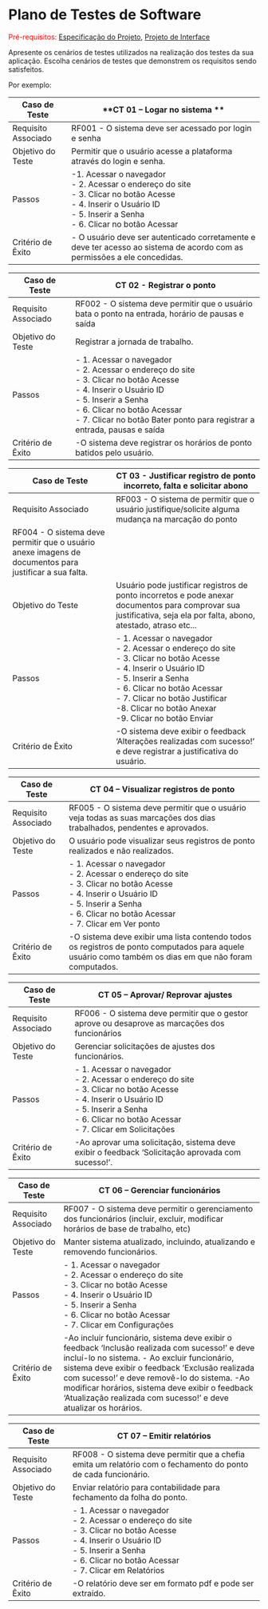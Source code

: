 # Plano de Testes de Software

<span style="color:red">Pré-requisitos: <a href="2-Especificação do Projeto.md"> Especificação do Projeto</a></span>, <a href="3-Projeto de Interface.md"> Projeto de Interface</a>

Apresente os cenários de testes utilizados na realização dos testes da sua aplicação. Escolha cenários de testes que demonstrem os requisitos sendo satisfeitos.


Por exemplo:
 
| **Caso de Teste** 	| **CT 01 – Logar no sistema ** 	|
|---------	|-----------	|
|	Requisito Associado 	| RF001 - O sistema deve ser acessado por login e senha |
| Objetivo do Teste 	| Permitir que o usuário acesse a plataforma através do login e senha. |
| Passos 	| -1.	Acessar o navegador <br> - 2.	Acessar o endereço do site <br> - 3.	Clicar no botão Acesse <br> - 4.	Inserir o Usuário ID <br> - 5.	Inserir a Senha <br> - 	6.	Clicar no botão Acessar |
|Critério de Êxito | - O usuário deve ser autenticado corretamente e deve ter acesso ao sistema de acordo com as permissões a ele concedidas. |

| **Caso de Teste** 	| **CT 02 - Registrar o ponto**	|
|---------	|-----------	|
|Requisito Associado | RF002 - O sistema deve permitir que o usuário bata o ponto na entrada, horário de pausas e saída |
| Objetivo do Teste 	| Registrar a jornada de trabalho. |
| Passos 	| - 1.	Acessar o navegador <br> - 2.	Acessar o endereço do site <br> - 3.	Clicar no botão Acesse <br> - 4.	Inserir o Usuário ID <br> - 5.	Inserir a Senha <br> - 6.	Clicar no botão Acessar <br>- 7.	Clicar no botão Bater ponto para registrar a entrada, pausas e saída |
|Critério de Êxito | -O sistema deve registrar os horários de ponto batidos pelo usuário. |

| **Caso de Teste** 	| **CT 03 - Justificar registro de ponto incorreto, falta e solicitar abono**	|
|---------	|-----------	|
|Requisito Associado | RF003 - O sistema de permitir que o usuário justifique/solicite alguma mudança na marcação do ponto
RF004 - O sistema deve permitir que o usuário anexe imagens de documentos para justificar a sua falta.|
| Objetivo do Teste 	| Usuário pode justificar registros de ponto incorretos e pode anexar documentos para comprovar sua justificativa, seja ela por falta, abono, atestado, atraso etc... |
| Passos 	| - 1.	Acessar o navegador <br> - 2.	Acessar o endereço do site <br> - 3.	Clicar no botão Acesse <br> - 4.	Inserir o Usuário ID <br> - 5.	Inserir a Senha <br> - 6.	Clicar no botão Acessar <br> - 7.	Clicar no botão Justificar <br> -8.	Clicar no botão Anexar <br> -9.	Clicar no botão Enviar|
|Critério de Êxito | -O sistema deve exibir o feedback ‘Alterações realizadas com sucesso!’ e deve registrar a justificativa do usuário.|

| **Caso de Teste** 	| **CT 04 – Visualizar registros de ponto**	|
|---------	|-----------	|
|Requisito Associado |RF005 - O sistema deve permitir que o usuário veja todas as suas marcações dos dias trabalhados, pendentes e aprovados.|
| Objetivo do Teste 	| O usuário pode visualizar seus registros de ponto realizados e não realizados. |
| Passos 	| - 1.	Acessar o navegador <br> - 2.	Acessar o endereço do site <br> - 3.	Clicar no botão Acesse <br> - 4.	Inserir o Usuário ID <br> - 5.	Inserir a Senha <br> - 6.	Clicar no botão Acessar <br> - 7.		Clicar em Ver ponto|
|Critério de Êxito | -O sistema deve exibir uma lista contendo todos os registros de ponto computados para aquele usuário como também os dias em que não foram computados.|
 
| **Caso de Teste** 	| **CT 05 – Aprovar/ Reprovar ajustes**	|
|---------	|-----------	|
|Requisito Associado |RF006 - O sistema deve permitir que o gestor aprove ou desaprove as marcações dos funcionários|
| Objetivo do Teste 	| Gerenciar solicitações de ajustes dos funcionários. |
| Passos 	| - 1.	Acessar o navegador <br> - 2.	Acessar o endereço do site <br> - 3.	Clicar no botão Acesse <br> - 4.	Inserir o Usuário ID <br> - 5.	Inserir a Senha <br> - 6.	Clicar no botão Acessar <br>- 7.	Clicar em Solicitações|
|Critério de Êxito | -Ao aprovar uma solicitação, sistema deve exibir o feedback ‘Solicitação aprovada com sucesso!’.|

| **Caso de Teste** 	| **CT 06 – Gerenciar funcionários** |
|---------	|-----------	|
|Requisito Associado |RF007 - O sistema deve permitir o gerenciamento dos funcionários (incluir, excluir, modificar horários de base de trabalho, etc)|
| Objetivo do Teste 	| Manter sistema atualizado, incluindo, atualizando e removendo funcionários. |
| Passos 	| - 1.	Acessar o navegador <br> - 2.	Acessar o endereço do site <br> - 3.	Clicar no botão Acesse <br> - 4.	Inserir o Usuário ID <br> - 5.	Inserir a Senha <br> - 6.	Clicar no botão Acessar <br> - 7.	Clicar em Configurações |
|Critério de Êxito | -Ao incluir funcionário, sistema deve exibir o feedback ‘Inclusão realizada com sucesso!’ e deve incluí-lo no sistema. - Ao excluir funcionário, sistema deve exibir o feedback ‘Exclusão realizada com sucesso!’ e deve removê-lo do sistema. -Ao modificar horários, sistema deve exibir o feedback ‘Atualização realizada com sucesso!’ e deve atualizar os horários.|

| **Caso de Teste** 	| **CT 07 – Emitir relatórios** |
|---------	|-----------	|
|Requisito Associado |RF008 - O sistema deve permitir que a chefia emita um relatório com o fechamento do ponto de cada funcionário.|
| Objetivo do Teste 	| Enviar relatório para contabilidade para fechamento da folha do ponto. |
| Passos 	| - 1.	Acessar o navegador <br> - 2.	Acessar o endereço do site <br> - 3.	Clicar no botão Acesse <br> - 4.	Inserir o Usuário ID <br> - 5.	Inserir a Senha <br> - 6.	Clicar no botão Acessar <br>- 7.	Clicar em Relatórios |
|Critério de Êxito | -O relatório deve ser em formato pdf e  pode ser extraído.|
